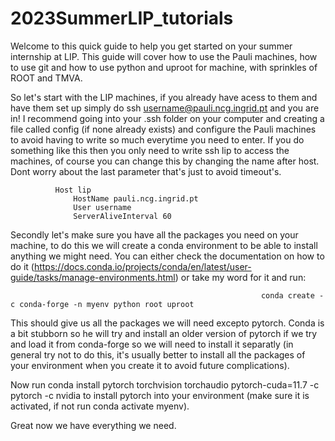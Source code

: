 # 2023SummerLIP_tutorials

Welcome to this quick guide to help you get started on your summer internship at LIP. This guide will cover how to use the Pauli machines, how to use git and how to use python and uproot for machine, with sprinkles of ROOT and TMVA.

So let's start with the LIP machines, if you already have acess to them and have them set up simply do ssh username@pauli.ncg.ingrid.pt and you are in! I recommend going into your .ssh folder on your computer and creating a file called config (if none already exists) and configure the Pauli machines to avoid having to write so much everytime you need to enter.
If you do something like this then you only need to write ssh lip to access the machines, of course you can change this by changing the name after host. Dont worry about the last parameter that's just to avoid timeout's.

              Host lip
                  HostName pauli.ncg.ingrid.pt
                  User username
                  ServerAliveInterval 60
                                                                            
Secondly let's make sure you have all the packages you need on your machine, to do this we will create a conda environment to be able to install anything we might need. 
You can either check the documentation on how to do it (https://docs.conda.io/projects/conda/en/latest/user-guide/tasks/manage-environments.html) or take my word for it and run:

                                                            conda create -c conda-forge -n myenv python root uproot
                                                            
This should give us all the packages we will need excepto pytorch. Conda is a bit stubborn so he will try and install an older version of pytorch if we try and load it from conda-forge so we will need to install it separatly (in general try not to do this, it's usually better to install all the packages of your environment when you create it to avoid future complications).

Now run conda install pytorch torchvision torchaudio pytorch-cuda=11.7 -c pytorch -c nvidia to install pytorch into your environment (make sure it is activated, if not run conda activate myenv).

Great now we have everything we need.

